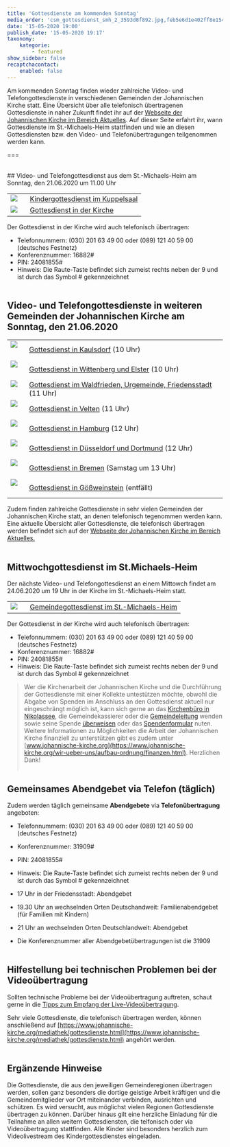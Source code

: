 ```yaml
---
title: 'Gottesdienste am kommenden Sonntag'
media_order: 'csm_gottesdienst_smh_2_3593d8f892.jpg,feb5e6d1e402ff8e15422da0068e8f149f3c8648-csmimg1064aac979a1a7.jpeg,9179c68689a4761cc60c4f5532266a2548ccd2c6-img7408.jpeg,7c322ac461b3a737eed081b9c5ad8875f138c092-csmveltenaltar69ddeeb6c1.jpeg,9bc5997ad11dbfdc30aac41630368d4b1eca6998-csmdsseldorf2a84004819.jpeg,25a2f067f169965f54327e8754a90c253867db63-csm2008-elsteraltardf63a7a87e.jpeg,728051075f3abbcbabc5b71c1cd098d10f824f8b-dsc0013reduziert.jpeg,cb96dfcc5ba3fd6152ebb4a82dfcbd2b766e0613-csmaltar-denoise2052648ed2.jpeg,d7d79b4f7a3f7fa71e829750818fc4b0d6f06f10-csm50jahregemeindebremenaltarc8bc6d2319.jpeg,d9016ee7e3910259881a81c996ee979601e3346b-p1120210.jpeg,csm_DSC_5171_76a8858df3.jpg'
date: '15-05-2020 19:00'
publish_date: '15-05-2020 19:17'
taxonomy:
    kategorie:
        - featured
show_sidebar: false
recaptchacontact:
    enabled: false
---
```


Am kommenden Sonntag finden wieder zahlreiche Video- und Telefongottesdienste in verschiedenen Gemeinden der Johannischen Kirche statt. Eine Übersicht über alle telefonisch übertragenen Gottesdienste in naher Zukunft findet ihr auf der [Webseite der Johannischen Kirche im Bereich Aktuelles](https://www.johannische-kirche.org/wir-ueber-uns/aktuelles.html). Auf dieser Seite erfahrt ihr, wann Gottesdienste im St.-Michaels-Heim stattfinden und wie an diesen Gottesdiensten bzw. den Video- und Telefonübertragungen teilgenommen werden kann.

===

<br>
## Video- und Telefongottesdienst aus dem St.-Michaels-Heim am Sonntag, den 21.06.2020 um 11.00 Uhr

|  |  |
| ------ | ----------- |
| [![](9179c68689a4761cc60c4f5532266a2548ccd2c6-img7408.jpeg?cropResize=130,130)](https://www.johannische-kirche.org/mediathek/live-gottesdienst/live-kindergottesdienst.html)<font color="white">.     .</font> | [Kindergottesdienst im Kuppelsaal](https://www.johannische-kirche.org/mediathek/live-gottesdienst/live-kindergottesdienst.html) |
| [![](feb5e6d1e402ff8e15422da0068e8f149f3c8648-csmimg1064aac979a1a7.jpeg?cropResize=130,130)](https://www.johannische-kirche.org/mediathek/live-gottesdienst.html)<font color="white">.     .</font> | [Gottesdienst in der Kirche](https://www.johannische-kirche.org/mediathek/live-gottesdienst) |

Der Gottesdienst in der Kirche wird auch telefonisch übertragen:
* Telefonnummern: (030) 201 63 49 00 oder (089) 121 40 59 00 (deutsches Festnetz)
* Konferenznummer: 16882#
* PIN: 24081855#
* Hinweis: Die Raute-Taste befindet sich zumeist rechts neben der 9 und ist durch das Symbol # gekennzeichnet
<br><br>

## Video- und Telefongottesdienste in weiteren Gemeinden der Johannischen Kirche am Sonntag, den 21.06.2020

|  |  |
| ------ | ----------- |
| [![](csm_DSC_5171_76a8858df3.jpg?cropResize=130,130)](https://www.johannische-kirche.org/mediathek/live-gottesdienst/live-kaulsdorf.html)<font color="white">.     .</font> | [Gottesdienst in Kaulsdorf](https://www.johannische-kirche.org/mediathek/live-gottesdienst/live-kaulsdorf.html) (10 Uhr) |
| [![](25a2f067f169965f54327e8754a90c253867db63-csm2008-elsteraltardf63a7a87e.jpeg?cropResize=130,130)](https://www.johannische-kirche.org/mediathek/live-gottesdienst/live-wittenberg-elster.html)<font color="white">.     .</font> | [Gottesdienst in Wittenberg und Elster](https://www.johannische-kirche.org/mediathek/live-gottesdienst/live-wittenberg-elster.html) (10 Uhr) |
| [![](cb96dfcc5ba3fd6152ebb4a82dfcbd2b766e0613-csmaltar-denoise2052648ed2.jpeg?cropResize=130,130)](https://www.johannische-kirche.org/mediathek/live-gottesdienst/live-waldfrieden.html)<font color="white">.     .</font> | [Gottesdienst im Waldfrieden, Urgemeinde, Friedensstadt](https://www.johannische-kirche.org/mediathek/live-gottesdienst/live-waldfrieden.html) (11 Uhr) |
| [![](7c322ac461b3a737eed081b9c5ad8875f138c092-csmveltenaltar69ddeeb6c1.jpeg?cropResize=130,130)](https://www.johannische-kirche.org/mediathek/live-gottesdienst/live-velten.html)<font color="white">.     .</font> | [Gottesdienst in Velten](https://www.johannische-kirche.org/mediathek/live-gottesdienst/live-velten.html) (11 Uhr) |
| [![](728051075f3abbcbabc5b71c1cd098d10f824f8b-dsc0013reduziert.jpeg?cropResize=130,130)](https://www.johannische-kirche.org/mediathek/live-gottesdienst/live-hamburg.html)<font color="white">.     .</font> | [Gottesdienst in Hamburg](https://www.johannische-kirche.org/mediathek/live-gottesdienst/live-hamburg.html) (12 Uhr) |
| [![](9bc5997ad11dbfdc30aac41630368d4b1eca6998-csmdsseldorf2a84004819.jpeg?cropResize=130,130)](https://www.johannische-kirche.org/mediathek/live-gottesdienst/live-dortmund-duesseldorf.html)<font color="white">.     .</font> | [Gottesdienst in Düsseldorf und Dortmund](https://www.johannische-kirche.org/mediathek/live-gottesdienst/live-dortmund-duesseldorf.html) (12 Uhr) |
| [![](d7d79b4f7a3f7fa71e829750818fc4b0d6f06f10-csm50jahregemeindebremenaltarc8bc6d2319.jpeg?cropResize=130,130)](https://www.johannische-kirche.org/mediathek/live-gottesdienst/live-bremen.html)<font color="white">.     .</font> | [Gottesdienst in Bremen](https://www.johannische-kirche.org/mediathek/live-gottesdienst/live-bremen.html) (Samstag um 13 Uhr) |
| [![](d9016ee7e3910259881a81c996ee979601e3346b-p1120210.jpeg?cropResize=130,130)](https://www.johannische-kirche.org/mediathek/live-gottesdienst/live-goessweinstein.html)<font color="white">.     .</font> | [Gottesdienst in Gößweinstein](https://www.johannische-kirche.org/mediathek/live-gottesdienst/live-goessweinstein.html) (entfällt) |

Zudem finden zahlreiche Gottesdienste in sehr vielen Gemeinden der Johannischen Kirche statt, an denen telefonisch tegenommen werden kann. Eine aktuelle Übersicht aller Gottesdienste, die telefonisch übertragen werden befindet sich auf der [Webseite der Johannischen Kirche im Bereich Aktuelles.](https://www.johannische-kirche.org/wir-ueber-uns/aktuelles.html)
<br><br>

## Mittwochgottesdienst im St.Michaels-Heim
Der nächste Video- und Telefongottesdienst an einem Mittowch findet am 24.06.2020 um 19 Uhr in der Kirche im St.-Michaels-Heim statt.

|  |  |
| ------ | ----------- |
| [![](feb5e6d1e402ff8e15422da0068e8f149f3c8648-csmimg1064aac979a1a7.jpeg?cropResize=130,130)](https://www.johannische-kirche.org/mediathek/live-gottesdienst.html)<font color="white">.     .</font> | [Gemeindegottesdienst im St.-Michaels-Heim](https://www.johannische-kirche.org/mediathek/live-gottesdienst.html) |
Der Gottesdienst in der Kirche wird auch telefonisch übertragen:
* Telefonnummern: (030) 201 63 49 00 oder (089) 121 40 59 00 (deutsches Festnetz)
* Konferenznummer: 16882#
* PIN: 24081855#
* Hinweis: Die Raute-Taste befindet sich zumeist rechts neben der 9 und ist durch das Symbol # gekennzeichnet

> Wer die Kirchenarbeit der Johannischen Kirche und die Durchführung der Gottesdienste mit einer Kollekte untestützen möchte, obwohl die Abgabe von Spenden im Anschluss an den Gottesdienst aktuell nur eingeschrängt möglich ist, kann sich gerne an das [Kirchenbüro in Nikolassee](https://www.johannische-kirche.org/gemeindeleben.html), die Gemeindekassierer oder die [Gemeindeleitung](https://www.johannische-kirche.org/gemeindeleben/berlin-smh.html) wenden sowie seine Spende [überweisen](https://smh-gemeinden.de/ueber-uns) oder das [Spendenformular](https://secure.spendenbank.de/form/3469) nuten. Weitere Informationen zu Möglichkeiten die Arbeit der Johannischen Kirche finanziell zu unterstützen gibt es zudem unter [www.johannische-kirche.org](https://www.johannische-kirche.org/wir-ueber-uns/aufbau-ordnung/finanzen.html). Herzlichen Dank!
<br><br>

## Gemeinsames Abendgebet via Telefon (täglich)
Zudem werden täglich gemeinsame **Abendgebete** via **Telefonübertragung** angeboten:
* Telefonnummern: (030) 201 63 49 00 oder (089) 121 40 59 00 (deutsches Festnetz)
* Konferenznummer: 31909#
* PIN: 24081855#
* Hinweis: Die Raute-Taste befindet sich zumeist rechts neben der 9 und ist durch das Symbol # gekennzeichnet

* 17 Uhr in der Friedensstadt: Abendgebet
* 19.30 Uhr an wechselnden Orten Deutschandweit: Familienabendgebet (für Familien mit Kindern)
* 21 Uhr an wechselnden Orten Deutschlandweit: Abendgebet


* Die Konferenznummer aller Abendgebetübertragungen ist die 31909
<br><br>

## Hilfestellung bei technischen Problemen bei der Videoübertragung
Sollten technische Probleme bei der Videoübertragung auftreten, schaut gerne in die [Tipps zum Empfang der Live-Videoübertragung](https://cloud.johannische-kirche.org/index.php/s/Smg4kD3tRNBENYp).

Sehr viele Gottesdienste, die telefonisch übertragen werden, können anschließend auf [https://www.johannische-kirche.org/mediathek/gottesdienste.html](https://www.johannische-kirche.org/mediathek/gottesdienste.html) angehört werden.
<br><br>

## Ergänzende Hinweise 
Die Gottesdienste, die aus den jeweiligen Gemeinderegionen übertragen werden, sollen ganz besonders die dortige geistige Arbeit kräftigen und die Gemeindemitglieder vor Ort miteinander verbinden, ausrichten und schützen. Es wird versucht, aus möglichst vielen Regionen Gottesdienste übertragen zu können. Darüber hinaus gilt eine herzliche Einladung für die Teilnahme an allen weitern Gottesdiensten, die telfonisch oder via Videoübertragung stattfinden. Alle Kinder sind besonders herzlich zum Videolivestream des Kindergottesdienstes eingeladen.